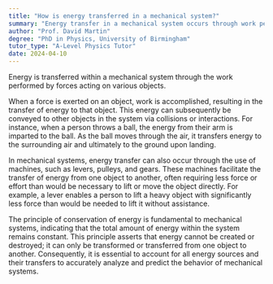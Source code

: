 ```yaml
---
title: "How is energy transferred in a mechanical system?"
summary: "Energy transfer in a mechanical system occurs through work performed by forces acting on objects, facilitating the movement and interaction of those objects within the system."
author: "Prof. David Martin"
degree: "PhD in Physics, University of Birmingham"
tutor_type: "A-Level Physics Tutor"
date: 2024-04-10
---
```


Energy is transferred within a mechanical system through the work performed by forces acting on various objects.

When a force is exerted on an object, work is accomplished, resulting in the transfer of energy to that object. This energy can subsequently be conveyed to other objects in the system via collisions or interactions. For instance, when a person throws a ball, the energy from their arm is imparted to the ball. As the ball moves through the air, it transfers energy to the surrounding air and ultimately to the ground upon landing.

In mechanical systems, energy transfer can also occur through the use of machines, such as levers, pulleys, and gears. These machines facilitate the transfer of energy from one object to another, often requiring less force or effort than would be necessary to lift or move the object directly. For example, a lever enables a person to lift a heavy object with significantly less force than would be needed to lift it without assistance.

The principle of conservation of energy is fundamental to mechanical systems, indicating that the total amount of energy within the system remains constant. This principle asserts that energy cannot be created or destroyed; it can only be transformed or transferred from one object to another. Consequently, it is essential to account for all energy sources and their transfers to accurately analyze and predict the behavior of mechanical systems.
    